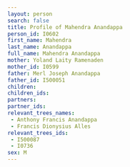 ```yaml
---
layout: person
search: false
title: Profile of Mahendra Anandappa
person_id: I0602
first_name: Mahendra
last_name: Anandappa
full_name: Mahendra Anandappa
mother: Yoland Laity Ramenaden
mother_id: I0599
father: Merl Joseph Anandappa
father_id: I500051
children:
children_ids:
partners:
partner_ids:
relevant_trees_names:
 - Anthony Francis Anandappa
 - Francis Dionysius Alles
relevant_trees_ids:
 - I500087
 - I0736
sex: M
---
```


